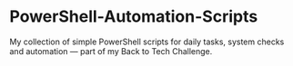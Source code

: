 # PowerShell-Automation-Scripts
My collection of simple PowerShell scripts for daily tasks, system checks and automation — part of my Back to Tech Challenge.
